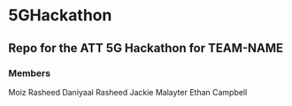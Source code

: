 # 5GHackathon

## Repo for the ATT 5G Hackathon for TEAM-NAME

### Members
Moiz Rasheed
Daniyaal Rasheed
Jackie Malayter
Ethan Campbell

